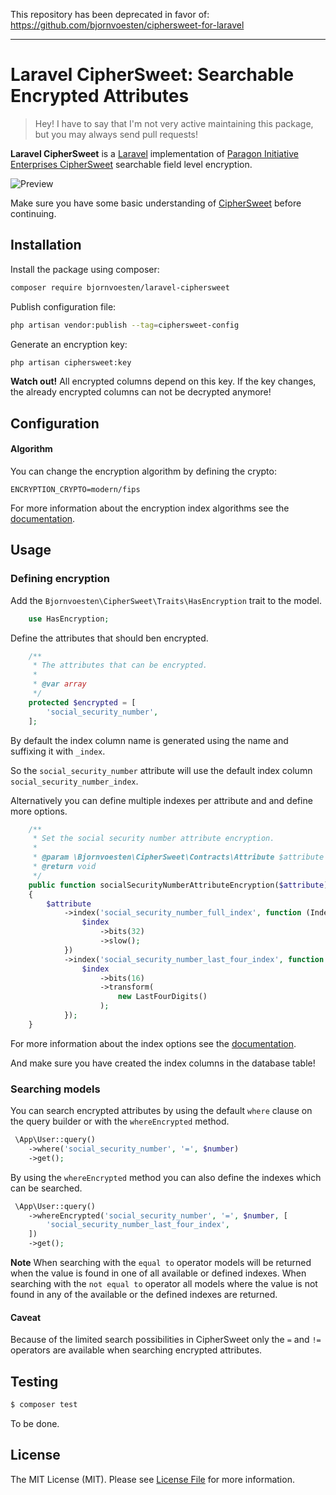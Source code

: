 This repository has been deprecated in favor of: https://github.com/bjornvoesten/ciphersweet-for-laravel

<hr>

# Laravel CipherSweet: Searchable Encrypted Attributes

> Hey! I have to say that I'm not very active maintaining this package, but you may always send pull requests!

**Laravel CipherSweet** is a [Laravel](https://laravel.com) implementation of [Paragon Initiative Enterprises CipherSweet](https://ciphersweet.paragonie.com) searchable field level encryption.

![Preview](https://user-images.githubusercontent.com/10741416/68589760-10fae780-048d-11ea-850b-5c7733f0f4f7.png)

Make sure you have some basic understanding of [CipherSweet](https://ciphersweet.paragonie.com) before continuing.

## Installation

Install the package using composer:

```bash
composer require bjornvoesten/laravel-ciphersweet
```

Publish configuration file:

```bash
php artisan vendor:publish --tag=ciphersweet-config
```

Generate an encryption key:

```bash
php artisan ciphersweet:key
```

**Watch out!**
All encrypted columns depend on this key.
If the key changes, the already encrypted columns can not be decrypted anymore!

## Configuration

#### Algorithm

You can change the encryption algorithm by defining the crypto:

```dotenv
ENCRYPTION_CRYPTO=modern/fips
```

For more information about the encryption index algorithms see the [documentation](https://ciphersweet.paragonie.com/internals/blind-index).

## Usage

### Defining encryption

Add the `Bjornvoesten\CipherSweet\Traits\HasEncryption` trait to the model.

```php
    use HasEncryption;
```

Define the attributes that should ben encrypted.

```php
    /**
     * The attributes that can be encrypted.
     *
     * @var array
     */
    protected $encrypted = [
        'social_security_number',
    ];
```

By default the index column name is generated using the name and suffixing it with `_index`.

So the `social_security_number` attribute will use the default index column `social_security_number_index`.

Alternatively you can define multiple indexes per attribute and and define more options. 

```php
    /**
     * Set the social security number attribute encryption.
     *
     * @param \Bjornvoesten\CipherSweet\Contracts\Attribute $attribute
     * @return void
     */
    public function socialSecurityNumberAttributeEncryption($attribute): void
    {
        $attribute
            ->index('social_security_number_full_index', function (Index $index) {
                $index
                    ->bits(32)
                    ->slow();
            })
            ->index('social_security_number_last_four_index', function (Index $index) {
                $index
                    ->bits(16)
                    ->transform(
                        new LastFourDigits()
                    );
            });
    }
```

For more information about the index options see the [documentation](https://ciphersweet.paragonie.com/php/usage).

And make sure you have created the index columns in the database table!

### Searching models

You can search encrypted attributes by using the default `where` clause on the query builder or with the `whereEncrypted` method. 

```php
 \App\User::query()
    ->where('social_security_number', '=', $number)
    ->get();
```

By using the `whereEncrypted` method you can also define the indexes which can be searched.

```php
 \App\User::query()
    ->whereEncrypted('social_security_number', '=', $number, [
        'social_security_number_last_four_index',
    ])
    ->get();
```

**Note** When searching with the `equal to` operator models will be returned when the value is found in one of all available or defined indexes. When searching with the `not equal to` operator all models where the value is not found in any of the available or the defined indexes are returned. 

#### Caveat
 Because of the limited search possibilities in CipherSweet only the `=` and `!=` operators are available when searching encrypted attributes. 

## Testing

```bash
$ composer test
```

To be done.

## License

The MIT License (MIT). Please see [License File](LICENSE.md) for more information.
